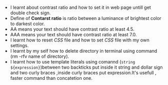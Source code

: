 - I learnt about contrast ratio and how to set it in web page untill get double check sign.
- Define of **Contarst ratio** is  ratio between a luminance of brightest color to darkest color.
- AA means your text should have contrast ratio at least 4.5.
- AAA means your text should have contrast ratio at least 7.0.
- I learnt how to reset _CSS_ file and how to set _CSS_ file with my own settings.
- I learnt by my self how to delete directory in terminal using command (rm -rfv name of directory).
- I learnt how to use template literals using comannd (`string ${expression}`)between two backticks put inside it string and dollar sign
   and two curly braces ,inside curly braces put expression.It's usefull , faster command than concatetion one.

